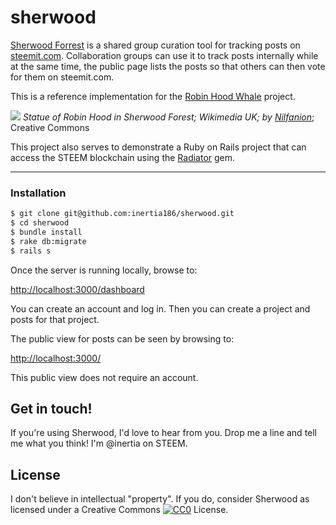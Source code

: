 # sherwood

[Sherwood Forrest](https://github.com/inertia186/sherwood) is a shared group curation tool for tracking posts on [steemit.com](https://steemit.com).  Collaboration groups can use it to track posts internally while at the same time, the public page lists the posts so that others can then vote for them on steemit.com.

This is a reference implementation for the
[Robin Hood Whale](https://steemit.com/@robinhoodwhale) project.

![](https://www.steemimg.com/images/2016/09/02/Statue_of_Robin_Hood_in_Sherwood_Forest_94644ce49.jpg)
*Statue of Robin Hood in Sherwood Forest; Wikimedia UK; by [Nilfanion](https://commons.wikimedia.org/wiki/User:Nilfanion)*; Creative Commons

This project also serves to demonstrate a Ruby on Rails project that can access the STEEM blockchain using the [Radiator](https://github.com/inertia186/radiator) gem.

---

### Installation

```bash
$ git clone git@github.com:inertia186/sherwood.git
$ cd sherwood
$ bundle install
$ rake db:migrate
$ rails s
```

Once the server is running locally, browse to:

[http://localhost:3000/dashboard](http://localhost:3000/dashboard)

You can create an account and log in.  Then you can create a project and posts for that project.

The public view for posts can be seen by browsing to:

[http://localhost:3000/](http://localhost:3000/)

This public view does not require an account.

## Get in touch!

If you're using Sherwood, I'd love to hear from you.  Drop me a line and tell me what you think!  I'm @inertia on STEEM.
  
## License

I don't believe in intellectual "property".  If you do, consider Sherwood as licensed under a Creative Commons [![CC0](http://i.creativecommons.org/p/zero/1.0/80x15.png)](http://creativecommons.org/publicdomain/zero/1.0/) License.

